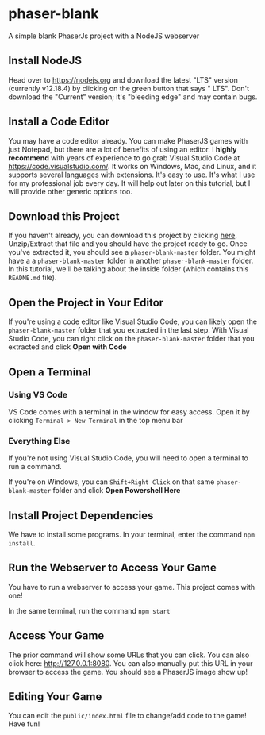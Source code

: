 # phaser-blank
A simple blank PhaserJs project with a NodeJS webserver

## Install NodeJS

Head over to https://nodejs.org and download the latest "LTS" version (currently v12.18.4) by clicking on the green button that says "<version> LTS". Don't download the "Current" version; it's "bleeding edge" and may contain bugs.

## Install a Code Editor

You may have a code editor already. You can make PhaserJS games with just Notepad, but there are a lot of benefits of using an editor. I **highly recommend** with years of experience to go grab Visual Studio Code at https://code.visualstudio.com/. It works on Windows, Mac, and Linux, and it supports several languages with extensions. It's easy to use. It's what I use for my professional job every day. It will help out later on this tutorial, but I will provide other generic options too.

## Download this Project

If you haven't already, you can download this project by clicking [here](https://github.com/seesemichaelj/phaser-blank/archive/master.zip). Unzip/Extract that file and you should have the project ready to go. Once you've extracted it, you should see a `phaser-blank-master` folder. You might have a a `phaser-blank-master` folder in another `phaser-blank-master` folder. In this tutorial, we'll be talking about the inside folder (which contains this `README.md` file).

## Open the Project in Your Editor

If you're using a code editor like Visual Studio Code, you can likely open the `phaser-blank-master` folder that you extracted in the last step. With Visual Studio Code, you can right click on the `phaser-blank-master` folder that you extracted and click **Open with Code**

## Open a Terminal

### Using VS Code

VS Code comes with a terminal in the window for easy access. Open it by clicking `Terminal > New Terminal` in the top menu bar

### Everything Else

If you're not using Visual Studio Code, you will need to open a terminal to run a command.

If you're on Windows, you can `Shift+Right Click` on that same `phaser-blank-master` folder and click **Open Powershell Here**

## Install Project Dependencies

We have to install some programs. In your terminal, enter the command `npm install`.

## Run the Webserver to Access Your Game

You have to run a webserver to access your game. This project comes with one!

In the same terminal, run the command `npm start`

## Access Your Game

The prior command will show some URLs that you can click. You can also click here: http://127.0.0.1:8080. You can also manually put this URL in your browser to access the game. You should see a PhaserJS image show up!

## Editing Your Game

You can edit the `public/index.html` file to change/add code to the game! Have fun!
